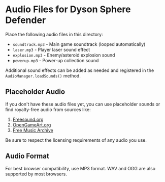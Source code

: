 # Audio Files for Dyson Sphere Defender

Place the following audio files in this directory:

- `soundtrack.mp3` - Main game soundtrack (looped automatically)
- `laser.mp3` - Player laser sound effect
- `explosion.mp3` - Enemy/asteroid explosion sound
- `powerup.mp3` - Power-up collection sound

Additional sound effects can be added as needed and registered in the `AudioManager.loadSounds()` method.

## Placeholder Audio

If you don't have these audio files yet, you can use placeholder sounds or find royalty-free audio from sources like:

1. [Freesound.org](https://freesound.org/)
2. [OpenGameArt.org](https://opengameart.org/art-search-advanced?keys=&field_art_type_tid%5B%5D=13)
3. [Free Music Archive](https://freemusicarchive.org/)

Be sure to respect the licensing requirements of any audio you use.

## Audio Format

For best browser compatibility, use MP3 format. WAV and OGG are also supported by most browsers.